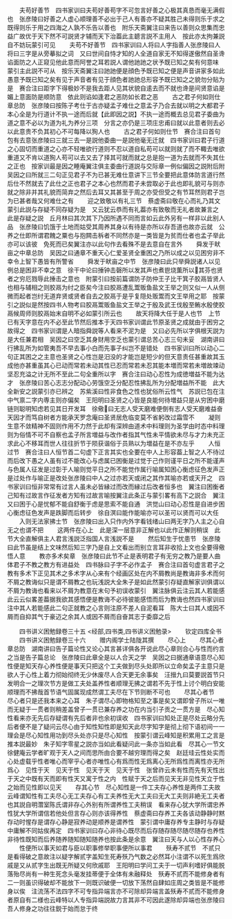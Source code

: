 <!-- { "loadSidebar": true } -->
　　夫苟好善节　四书家训曰夫苟好善苟字不可忽言好善之心极其真恳而毫无满假也　张彦陵曰好善之人虚心顺理善不必出于己人有善亦不疑其胜己未得则乐于求之既得则乐于用之四海之人孰不乐告以善也　附乐天斋翼注曰来告以善则众思集而忠益广故优于天下然不可説贤才辅而天下治葢此主聼言説不主用人　按此亦太拘兼説自不妨玩蒙引可见
　　夫苟不好善节　四书家训曰人将曰人字指善人张彦陵曰人将曰三字是从旁摹拟之词　又曰世间自恃才知的人全道自家无不知得遂傲然自圣谗谄面防之人正窥见他此意而阿誉之耳若説人谓他訑訑之状予既已知之矣有何意味　蒙引主此説不可从　按乐天斋翼注曰訑訑便是顔色予既已知之便是声音讲家多如此愚意予既已知之矣有见于声音者有见于顔色者訑訑总形容予既已知之之貌勿分贴为是　赛合注曰距字下得极妙不是我去距人见其状貌自逺去而不就也谗是间贤意谄是媚上意面防是顺防意　依此则谄如逢君之恶防如长君之恶
　　古之君子何如则仕章总防　张彦陵曰按陈子考仕于古亦疑孟子难仕之意孟子乃合去就以明之大都君子本心全是为行道计不执一途而后就【此即因之説】不执一途而概去总见君子委曲为道之意不必以为道为礼为养分三项　分言之亦仍是三项庄忠甫曰就以此意者则去必以此意贵不负其初心不可每降以狥人也
　　古之君子何如则仕节　赛合注曰首句包有去意张彦陵曰三就三去一是説他委曲一是説他毫无迁就　四书家训曰君子行道之心固切而重道之心亦不轻唯欲行道则不忍以道自私苟可以就则就了而不輙去唯欲重道又不肯以道狥人苟可以去又去了择其可就而就之总是抱一道为去就而不失其仕之正也　按家训最是因之睡庵翼注俱主委曲行道説与交际章一例似偏因之説附后附吴因之曰所就三二句正见君子不为已甚无难仕意讲下三节全要把此意体防言道行然后仕不然就去了此仕之正也君子之本心也然而君子未尝取必于此也即礼貌可与则亦就之除非并其礼貌而简弃之然后去耳又其甚至于周之亦受但受之有节耳然则君子岂为已甚者哉又何难仕之有
　　迎之致敬以有礼三节　蔡虚斋曰敬在心而礼乃其文　蒙引此説与存疑不同存疑为是　又云犹云恭而有礼葢亦有致敬而无礼者故兼言之　此是存疑之説　丘月林曰其次其下乃因所遇不同而言如云此外另有一样非以此别人品　张彦陵曰饥饿于土地而姑受其周养其身以有待是亦所以存吾道也故亦云就　公养之仕即所谓君餽之粟也与抱闗击柝者不同然亦是一类皆是为贫而仕者也孟子举此亦可以该彼　免死而已矣翼注亦以此句作去看殊不是去意自在言外
　　舜发于畎亩之中章总防　吴因之曰通章不重天心仁爱圣贤全重困之乃所以成之以见困穷非不幸令上智下愚皆有所警省
　　舜发于畎亩之中节　张彦陵曰此只举舜説诸人以见例总是困非不幸之意　徐干中论曰捶钟击磬所以发其声也煮鬯烧薫所以其芬也贤者之穷厄戮辱此捶击之意也　附蒙引曰按前篇谓防子防仲王子比干箕子胶鬲皆贤人也相与辅相之则胶鬲为纣之臣矣今注曰胶鬲遭乱鬻贩鱼盐文王举之则又似一人从侧微而起者岂纣无道弃贤或贤者自去之胶鬲于是乎复隠处贩鬻而文王举用之耶　按蒙引之説似是然按四书人物考曰胶鬲鬻贩鱼盐文王举之于殷及武王伐殷至鲔水殷使胶鬲候周师则胶鬲始末自明不必如蒙引所云也
　　故天将降大任于是人也节　上节已有天字意在内不必至此节然后推本于天四书家训谓此节原圣贤之成就由于困穷之故得之　四书家训谓是人暗指舜説等人看来不泥为是　又曰必先所以字俱根天説为是大任兼君相　吴因之曰空乏其身财用空乏也蒙引谓总苦心志三句未妥　湖南讲曰行拂乱所为如管夷吾不早去事小白而先事子纠岂不是错处　四书家训曰所以动心二句正其困之之主意也圣贤之心性岂是汨没的才能岂是短少的但天意责任甚重故其玉成他亦甚重虽其心已动而常若未动其性已忍而常若未忍其能本増而常若未増故竦动坚忍充溢之计无所不至此二句全重所以字　赛合注曰动心忍性为成徳増益不能为达才　张彦陵曰苦心志志分配动心劳饿空乏分配忍性拂乱所为分配増益所不能　此大全新安之説蒙引亦已辨之　苏紫溪曰性非食色之性也犹俗所云性气　苏説已包在注中气禀二字内専主则亦偏矣　王阳明曰圣贤之心皆是良能何待増益只是从穷困中磨链则聪明知虑若见其日开发耳　徐儆曰无志人受天磨难便倒有志人受天磨难益奋天因才而笃自树者方能承天罗念庵曰圣贤居危临变莫不省躬改过霜雪不
　　凝则生意不敛精神不固则作用不力然于此却有深辨由道术中料理则为圣学由时态中料理则为俗情不可不自察也孟子所言増益与改作者指其气性未平情欲未尽与才力未充正求此心不移耳而世人往往折节于陨获谐俗于员熟以为増益在是不亦左乎
　　人恒过节　赛合注曰人恒节首二句虚下正言其实也全要在中人上形容葢上智之人不待过而后改下愚之人虽有过不能改心与虑属已困衡是过觉于己作则谨平日之所不能谨声与色属人征发是过彰于人喻则觉平日之所不能觉作属行喻属知困心衡虑征色发声正是过处作与喻正是改处张彦陵曰中人之过亦若天或闭之其作其喻亦若或天开之　四书家训曰恒非常常有过言人虽未必皆縁过而改而縁过后改者恒多也　翼注曰困衡者己知有过故言作征发者方知有过故言喻按翼注此条正与蒙引畧有高下之説合　翼注又曰困于心是忧郁不能自舒衡于虑是思索不能自通　洪觉山曰动心忍性是自进步困心衡虑征色发声是跌脚而后转步　徐自溟曰能作能喻亦可以圣可以贤而可以大任
　　入则无法家拂士节　张彦陵曰出入只作内外字看钱绪山曰两无字乃人主之心自无之也谓不把
　　这两件在心上　此是深一层意非正解也以此作正解则稍误　此节大全直解俱主人君言浅説泛指国人言浅説不是
　　然后知生于忧患节　张彦陵曰此节虽是结上文味然后知三字乃是自上文看出而别立言耳非收拾上文也全要得儆悟人意
　　教亦多术矣章　张彦陵曰此节不止是表明君子有无穷之教乃是要人曲体君子不教之教方有进益处　四书脉曰子字不必作孟子　赛合注曰首句虚言君子之教有多术下正见其术之多术字从心来有个经画区处在内不屑教尚是教诲非多术而何　不屑之教诲似只是谓不屑教之也玩浅説大全朱子是如此然蒙引存疑直解家训俱谓以不屑为教诲也看来以不屑为教意在末句予初误收蒙引　翼注脉俱云注云其人若能感此云云似畧差葢据我欲其感悟便是教诲不必待彼能感悟而后为教诲也然四书家训曰注中其人若能感此二句正就教之心言则注原不差人自泥看耳　陈大士曰其人或因不屑而自抑其气于豪迈之余其人或因不屑而自奋其志于委靡之后





　　四书讲义困勉録卷三十五
<经部,四书类,四书讲义困勉录>
　　钦定四库全书
　　四书讲义困勉録卷三十六
　　赠内阁学士陆陇其撰
　　尽心上
　　尽其心者章总防　湖南讲曰告子篇论性又论心其言甚详俱各开说此尽心章则合心与性而约言之当是告子篇总论　张彦陵曰此章全是以人合天之学　吴因之曰据通章语意尽心知性便是知天存心养性便是事天只把这个工夫做到尽头处即所以立命矣孟子主意只是欲人于心性上着力彻始彻终无少休废尽人合天更无余事矣　汪搢九曰莫要説首节只发明合一之理次节方是做工夫处盖养性者顺理无拂之谓若不先于性上讨个明白安能顺理而不拂哉首节语气固属现成然谓工夫尽在下节则断不可也
　　尽其心者节　尽心者只是还我本来之心耳　朱子谓尽心即物格知至之事是矣又谓即曾子所以一唯而无疑于一贯者则稍差盖曾子一贯已兼存养之功在内当引子贡之一贯方是　尽心知性看来亦无先后存疑谓有先后者非也余初误收　四书家训曰知处正是尽处云略分先后者便不是了疑问云尽心由于知性知性即是知天此尽字知字是彻上彻下语初间一一理会是尽心知性用功到尽头处亦只是尽心知性　按蒙引谓云峰知是积累用工之言是推本説最妙　朱子知字零星之説亦当如此看疑问此一条亦当如此看　尽其心一节文　徐健庵云学者旷观于天人之间而思所由合要不越穷理而得之矣　赵廷珪云性处实而心处虚载乎性者唯心而宰乎心者亦唯性心有爲而性无爲离心无所爲性而离性亦无所爲心　见性于天　见天于性　见天于天　见天于性　张曾祚云未有性而先有天性出于天之中既有天而即有性天又寓于性之内　性赋于天之后而见天无非见性天立于性之始而见性即以见天
　　存其心节　尽心知性是一件工夫存心养性是两件工夫故云峰谓知性有工夫尽心无工夫存心有工夫养性无大工夫曰无大工夫则非絶无工夫者也其説自明濳室陈氏谓非存心外别有所谓养性工夫稍误　看来存心犹大学所谓忠养性犹大学所谓信若他处但言存心则亦该得养性　蔡虚斋曰存养工夫各该动静静时黙存动时惺存是谓存心静是寂养动是顺养是谓养性　蒙引谓中庸存养专主静时与存疑中庸解不同姑俟再定　四书家训曰存心非待心既尽而后存随存随尽随尽随存也养性非待性既知而后养随养随知随知随养也按此条是余意　翼注曰天与人以心性存养心
　　性便所以事天如君与臣以职事修举职事便所以事君
　　殀寿不贰节　不贰只是看得破之意故注以疑字解贰字盖知生死寿殀乃气数之必然耳小注谓不以死生爲欣戚是又从贰字生出既无所疑又何欣戚耶　王阳明曰学问工夫于一切声利嗜好俱能脱落殆尽尚有一种生死念头毫发挂蒂便于全体有未融释处　殀寿不贰而不能修身者有二一则虽识得破却不能放下一则既识破便一切放下荡然自肆如庄周之类皆是不能修身以俟　注流荡不法四字不可专指异端言亦不可除却异端言盖殀寿不贰而不能修身者原自有二様也云峰特以人专指异端説故力言其非不可因此遂除却异端也张彦陵曰吾人修身之功往往鋭于始而怠于终
